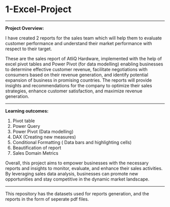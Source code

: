 # 1-Excel-Project
___________________________________________________________________________________________________________________________________________________________________
**Project Overview:**

I have created 2 reports for the sales team which will help them to evaluate customer performance and understand their market performance with respect to their target.

These are the sales report of AtliQ Hardware, implemented with the help of excel pivot tables and Power Pivot (for data modelling) enabling businesses to determine effective customer revenue, facilitate negotiations with consumers based on their revenue generation, and identify potential expansion of business in promising countries. The reports will provide insights and recommendations for the company to optimize their sales strategies, enhance customer satisfaction, and maximize revenue generation.
___________________________________________________________________________________________________________________________________________________________________
**Learning outcomes:**

1. Pivot table
2. Power Query
3. Power Pivot (Data modelling)
4. DAX (Creating new measures)
5. Conditional Formatting ( Data bars and highlighting cells)
6. Beautification of report
7. Sales Domain Metrics

Overall, this project aims to empower businesses with the necessary reports and insights to monitor, evaluate, and enhance their sales activities. By leveraging sales data analysis, businesses can promote new opportunities and stay competitive in the dynamic market landscape.

___________________________________________________________________________________________________________________________________________________________________

This repository has the datasets used for reports generation, and the reports in the form of seperate pdf files.
